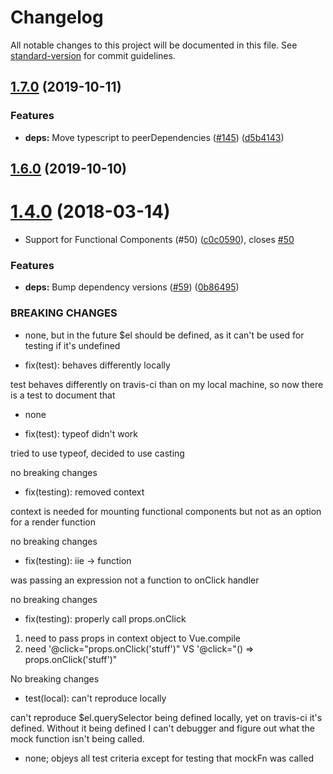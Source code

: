 # Changelog

All notable changes to this project will be documented in this file. See [standard-version](https://github.com/conventional-changelog/standard-version) for commit guidelines.

## [1.7.0](https://github.com/vire/jest-vue-preprocessor/compare/v1.6.0...v1.7.0) (2019-10-11)


### Features

* **deps:** Move typescript to peerDependencies ([#145](https://github.com/vire/jest-vue-preprocessor/issues/145)) ([d5b4143](https://github.com/vire/jest-vue-preprocessor/commit/d5b41430cbe458e7c411e4880355282860853318))

## [1.6.0](https://github.com/vire/jest-vue-preprocessor/compare/v1.5.0...v1.6.0) (2019-10-10)

<a name="1.4.0"></a>
# [1.4.0](https://github.com/vire/jest-vue-preprocessor/compare/v1.3.1...v1.4.0) (2018-03-14)


* Support for Functional Components (#50) ([c0c0590](https://github.com/vire/jest-vue-preprocessor/commit/c0c0590)), closes [#50](https://github.com/vire/jest-vue-preprocessor/issues/50)


### Features

* **deps:** Bump dependency versions ([#59](https://github.com/vire/jest-vue-preprocessor/issues/59)) ([0b86495](https://github.com/vire/jest-vue-preprocessor/commit/0b86495))


### BREAKING CHANGES

* none, but in the future $el should be
defined, as it can't be used for testing if it's
undefined

* fix(test): behaves differently locally

test behaves differently on travis-ci than
on my local machine, so now there is a test
to document that
* none

* fix(test): typeof didn't work

tried to use typeof, decided to use
casting

no breaking changes

* fix(testing): removed context

context is needed for mounting functional components
but not as an option for a render function

no breaking changes

* fix(testing): iie -> function

was passing an expression not a function
to onClick handler

no breaking changes

* fix(testing): properly call props.onClick

1. need to pass props in context object to Vue.compile
2. need '@click="props.onClick('stuff')" VS
	'@click="() => props.onClick('stuff')"

No breaking changes

* test(local): can't reproduce locally

can't reproduce $el.querySelector being defined
locally, yet on travis-ci it's defined.
Without it being defined I can't debugger and
figure out what the mock function isn't being called.
* none; objeys all test criteria
except for testing that mockFn was called
